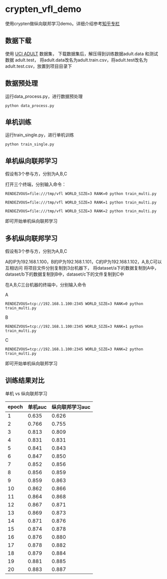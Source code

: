 # crypten_vfl_demo

使用crypten做纵向联邦学习demo。详细介绍参考[知乎专栏](https://zhuanlan.zhihu.com/p/364257618)

## 数据下载

使用 [UCI ADULT](https://archive.ics.uci.edu/ml/datasets/adult) 数据集，
下载数据集后，解压得到训练数据adult.data 和测试数据 adult.test，
将adult.data改名为adult.train.csv，将adult.test改名为adult.test.csv，放置到项目目录下

## 数据预处理

运行data_process.py，进行数据预处理
```
python data_process.py
```

## 单机训练

运行train_single.py，进行单机训练
```
python train_single.py
```

## 单机纵向联邦学习

假设有3个参与方，分别为A,B,C

打开三个终端，分别输入命令：

```
RENDEZVOUS=file:///tmp/vfl WORLD_SIZE=3 RANK=0 python train_multi.py
```

```
RENDEZVOUS=file:///tmp/vfl WORLD_SIZE=3 RANK=1 python train_multi.py
```

```
RENDEZVOUS=file:///tmp/vfl WORLD_SIZE=3 RANK=2 python train_multi.py
```

即可开始单机纵向联邦学习

## 多机纵向联邦学习

假设有3个参与方，分别为A,B,C

A的IP为192.168.1.100，B的IP为192.168.1.101，C的IP为192.168.1.102，A,B,C可以互相访问
将项目文件分别复制到3台机器下，
将dataset/a下的数据复制到A中，dataset/b下的数据复制到B中，dataset/c下的文件复制到C中

在A,B,C三台机器的终端中，分别输入命令

A
```
RENDEZVOUS=tcp://192.168.1.100:2345 WORLD_SIZE=3 RANK=0 python train_multi.py
```

B
```
RENDEZVOUS=tcp://192.168.1.100:2345 WORLD_SIZE=3 RANK=1 python train_multi.py
```

C
```
RENDEZVOUS=tcp://192.168.1.100:2345 WORLD_SIZE=3 RANK=2 python train_multi.py
```

即可开始单机纵向联邦学习

## 训练结果对比

单机 vs 纵向联邦学习

| epoch | 单机auc | 纵向联邦学习auc |
| --- | --- | --- |
| 1 | 0.635 | 0.626 |
| 2 | 0.766 | 0.755 |
| 3 | 0.813 | 0.809 |
| 4 | 0.831 | 0.831 |
| 5 | 0.841 | 0.843 |
| 6 | 0.847 | 0.850 |
| 7 | 0.852 | 0.856 |
| 8 | 0.856 | 0.859 |
| 9 | 0.859 | 0.863 |
| 10 | 0.862 | 0.866 |
| 11 | 0.864 | 0.868 |
| 12 | 0.867 | 0.871 |
| 13 |  0.869 | 0.873 |
| 14 | 0.871 | 0.876 |
| 15 | 0.874 | 0.878 |
| 16 | 0.876 | 0.880 |
| 17 | 0.878 | 0.882 |
| 18 | 0.879 | 0.884 |
| 19 | 0.881 | 0.885 |
| 20 | 0.883 | 0.887 |

